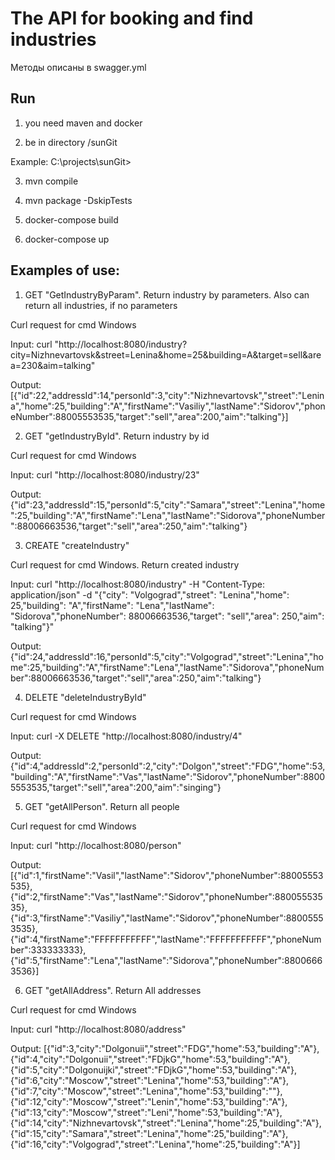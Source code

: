 # The API for booking and find industries

Методы описаны в swagger.yml

## Run
1) you need maven and docker

2) be in directory /sunGit

Example: C:\projects\sunGit>

3) mvn compile

4) mvn package -DskipTests

5) docker-compose build

6) docker-compose up

## Examples of use:

1. GET "GetIndustryByParam". Return industry by parameters. Also can return all industries, if no parameters

Curl request for cmd Windows

Input: curl "http://localhost:8080/industry?city=Nizhnevartovsk&street=Lenina&home=25&building=A&target=sell&area=230&aim=talking"

Output: [{"id":22,"addressId":14,"personId":3,"city":"Nizhnevartovsk","street":"Lenina","home":25,"building":"A","firstName":"Vasiliy","lastName":"Sidorov","phoneNumber":88005553535,"target":"sell","area":200,"aim":"talking"}]

2. GET "getIndustryById". Return industry by id

Curl request for cmd Windows

Input: curl "http://localhost:8080/industry/23"

Output: {"id":23,"addressId":15,"personId":5,"city":"Samara","street":"Lenina","home":25,"building":"A","firstName":"Lena","lastName":"Sidorova","phoneNumber":88006663536,"target":"sell","area":250,"aim":"talking"}

3. CREATE "createIndustry"

Curl request for cmd Windows. Return created industry

Input: curl "http://localhost:8080/industry" -H "Content-Type: application/json" -d "{\"city\": \"Volgograd\",\"street\": \"Lenina\",\"home\": 25,\"building\": \"A\",\"firstName\": \"Lena\",\"lastName\": \"Sidorova\",\"phoneNumber\": 88006663536,\"target\": \"sell\",\"area\": 250,\"aim\": \"talking\"}"

Output: {"id":24,"addressId":16,"personId":5,"city":"Volgograd","street":"Lenina","home":25,"building":"A","firstName":"Lena","lastName":"Sidorova","phoneNumber":88006663536,"target":"sell","area":250,"aim":"talking"}

4. DELETE "deleteIndustryById"

Curl request for cmd Windows

Input: curl -X DELETE "http://localhost:8080/industry/4"

Output: {"id":4,"addressId":2,"personId":2,"city":"Dolgon","street":"FDG","home":53,"building":"A","firstName":"Vas","lastName":"Sidorov","phoneNumber":88005553535,"target":"sell","area":200,"aim":"singing"}

5. GET "getAllPerson". Return all people

Curl request for cmd Windows

Input: curl "http://localhost:8080/person"

Output: [{"id":1,"firstName":"Vasil","lastName":"Sidorov","phoneNumber":88005553535},{"id":2,"firstName":"Vas","lastName":"Sidorov","phoneNumber":88005553535},{"id":3,"firstName":"Vasiliy","lastName":"Sidorov","phoneNumber":88005553535},{"id":4,"firstName":"FFFFFFFFFFF","lastName":"FFFFFFFFFFF","phoneNumber":333333333},{"id":5,"firstName":"Lena","lastName":"Sidorova","phoneNumber":88006663536}]

6. GET "getAllAddress". Return All addresses

Curl request for cmd Windows

Input: curl "http://localhost:8080/address"

Output: [{"id":3,"city":"Dolgonuii","street":"FDG","home":53,"building":"A"},{"id":4,"city":"Dolgonuii","street":"FDjkG","home":53,"building":"A"},{"id":5,"city":"Dolgonuijki","street":"FDjkG","home":53,"building":"A"},{"id":6,"city":"Moscow","street":"Lenina","home":53,"building":"A"},{"id":7,"city":"Moscow","street":"Lenina","home":53,"building":""},{"id":12,"city":"Moscow","street":"Lenin","home":53,"building":"A"},{"id":13,"city":"Moscow","street":"Leni","home":53,"building":"A"},{"id":14,"city":"Nizhnevartovsk","street":"Lenina","home":25,"building":"A"},{"id":15,"city":"Samara","street":"Lenina","home":25,"building":"A"},{"id":16,"city":"Volgograd","street":"Lenina","home":25,"building":"A"}]